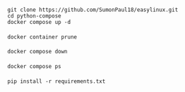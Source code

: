 #
#
####
    git clone https://github.com/SumonPaul18/easylinux.git
    cd python-compose
    docker compose up -d
####
    docker container prune
####
    docker compose down
####
    docker compose ps
####
    pip install -r requirements.txt
